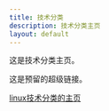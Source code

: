 ```yaml
---
title: 技术分类
description: 技术分类主页
layout: default
---
```


这是技术分类主页。

这是预留的超级链接。

[linux技术分类的主页](./linux/index.html)